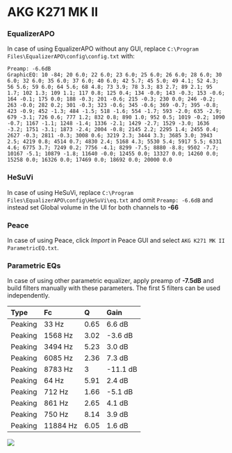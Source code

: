 # AKG K271 MK II

### EqualizerAPO
In case of using EqualizerAPO without any GUI, replace `C:\Program Files\EqualizerAPO\config\config.txt`
with:
```
Preamp: -6.6dB
GraphicEQ: 10 -84; 20 6.0; 22 6.0; 23 6.0; 25 6.0; 26 6.0; 28 6.0; 30 6.0; 32 6.0; 35 6.0; 37 6.0; 40 6.0; 42 5.7; 45 5.0; 49 4.1; 52 4.3; 56 5.6; 59 6.0; 64 5.6; 68 4.8; 73 3.9; 78 3.3; 83 2.7; 89 2.1; 95 1.7; 102 1.3; 109 1.1; 117 0.8; 125 0.4; 134 -0.0; 143 -0.3; 153 -0.6; 164 -0.1; 175 0.0; 188 -0.3; 201 -0.6; 215 -0.3; 230 0.0; 246 -0.2; 263 -0.0; 282 0.2; 301 -0.3; 323 -0.6; 345 -0.6; 369 -0.7; 395 -0.8; 423 -0.9; 452 -1.3; 484 -1.5; 518 -1.6; 554 -1.7; 593 -2.0; 635 -2.9; 679 -3.1; 726 0.6; 777 1.2; 832 0.8; 890 1.0; 952 0.5; 1019 -0.2; 1090 -0.7; 1167 -1.1; 1248 -1.4; 1336 -2.1; 1429 -2.7; 1529 -3.0; 1636 -3.2; 1751 -3.1; 1873 -2.4; 2004 -0.8; 2145 2.2; 2295 1.4; 2455 0.4; 2627 -0.3; 2811 -0.3; 3008 0.6; 3219 2.3; 3444 3.3; 3685 3.0; 3943 2.5; 4219 0.8; 4514 0.7; 4830 2.4; 5168 4.3; 5530 5.4; 5917 5.5; 6331 4.6; 6775 3.7; 7249 0.2; 7756 -4.1; 8299 -7.5; 8880 -8.8; 9502 -7.7; 10167 -5.1; 10879 -1.8; 11640 -0.0; 12455 0.0; 13327 0.0; 14260 0.0; 15258 0.0; 16326 0.0; 17469 0.0; 18692 0.0; 20000 0.0
```

### HeSuVi
In case of using HeSuVi, replace `C:\Program Files\EqualizerAPO\config\HeSuVi\eq.txt` and omit `Preamp:
-6.6dB` and instead set Global volume in the UI for both channels to **-66**

### Peace
In case of using Peace, click *Import* in Peace GUI and select `AKG K271 MK II ParametricEQ.txt`.

### Parametric EQs
In case of using other parametric equalizer, apply preamp of **-7.5dB** and build filters manually with
these parameters. The first 5 filters can be used independently.

| Type    | Fc       |    Q | Gain     |
|:--------|:---------|:-----|:---------|
| Peaking | 33 Hz    | 0.65 | 6.6 dB   |
| Peaking | 1568 Hz  | 3.02 | -3.6 dB  |
| Peaking | 3494 Hz  | 5.23 | 3.0 dB   |
| Peaking | 6085 Hz  | 2.36 | 7.3 dB   |
| Peaking | 8783 Hz  | 3    | -11.1 dB |
| Peaking | 64 Hz    | 5.91 | 2.4 dB   |
| Peaking | 712 Hz   | 1.66 | -5.1 dB  |
| Peaking | 861 Hz   | 2.65 | 4.1 dB   |
| Peaking | 750 Hz   | 8.14 | 3.9 dB   |
| Peaking | 11884 Hz | 6.05 | 1.6 dB   |

![](https://raw.githubusercontent.com/jaakkopasanen/AutoEq/master/results/headphonecom/sbaf-serious/AKG%20K271%20MK%20II/AKG%20K271%20MK%20II.png)